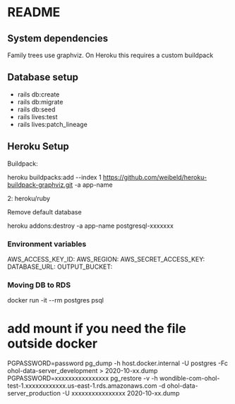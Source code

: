# README

## System dependencies

Family trees use graphviz. On Heroku this requires a custom buildpack

## Database setup

- rails db:create
- rails db:migrate
- rails db:seed
- rails lives:test
- rails lives:patch_lineage

## Heroku Setup

Buildpack:

heroku buildpacks:add --index 1 https://github.com/weibeld/heroku-buildpack-graphviz.git -a app-name

2: heroku/ruby

Remove default database

heroku addons:destroy -a app-name postgresql-xxxxxxx

### Environment variables

AWS_ACCESS_KEY_ID:
AWS_REGION:
AWS_SECRET_ACCESS_KEY:
DATABASE_URL:
OUTPUT_BUCKET:

### Moving DB to RDS

docker run -it --rm postgres psql
# add mount if you need the file outside docker
PGPASSWORD=password pg_dump -h host.docker.internal -U postgres -Fc ohol-data-server_development > 2020-10-xx.dump
PGPASSWORD=xxxxxxxxxxxxxxxx pg_restore -v -h wondible-com-ohol-test-1.xxxxxxxxxxxx.us-east-1.rds.amazonaws.com -d ohol-data-server_production -U xxxxxxxxxxxxxxxx 2020-10-xx.dump
